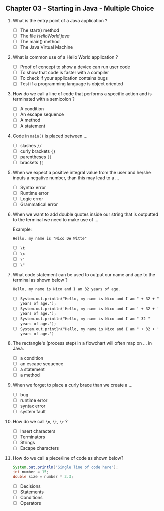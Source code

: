 ## Chapter 03 - Starting in Java - Multiple Choice

1. What is the entry point of a Java application ?

    * [ ] The start() method
    * [ ] The file *HelloWorld.java*
    * [ ] The main() method
    * [ ] The Java Virtual Machine

2. What is common use of a Hello World application ?

    * [ ] Proof of concept to show a device can run user code
    * [ ] To show that code is faster with a compiler
    * [ ] To check if your application contains bugs
    * [ ] Test if a programming language is object oriented

3. How do we call a line of code that performs a specific action and is terminated with a semicolon ?

    * [ ] A condition
    * [ ] An escape sequence
    * [ ] A method
    * [ ] A statement

4. Code in `main()` is placed between ...

    * [ ] slashes `//`
    * [ ] curly brackets `{}`
    * [ ] parentheses `()`
    * [ ] brackets `[]`

5. When we expect a positive integral value from the user and he/she inputs a negative number, than this may lead to a ...

    * [ ] Syntax error
    * [ ] Runtime error
    * [ ] Logic error
    * [ ] Grammatical error

6. When we want to add double quotes inside our string that is outputted to the terminal we need to make use of ...

    Example:
    ```text
    Hello, my name is "Nico De Witte"
    ```

    * [ ] `\t`
    * [ ] `\x`
    * [ ] `\'`
    * [ ] `\"`

7. What code statement can be used to output our name and age to the terminal as shown below ?

    ```text
    Hello, my name is Nico and I am 32 years of age.
    ```

    * [ ] `System.out.println("Hello, my name is Nico and I am " + 32 + " years of age.");`
    * [ ] `System.out.println('Hello, my name is Nico and I am ' + 32 + ' years of age.');`
    * [ ] `System.out.println("Hello, my name is Nico and I am " 32 " years of age.");`
    * [ ] `System.out.println("Hello, my name is Nico and I am " + 32 + ' years of age.')`

8. The rectangle's (process step) in a flowchart will often map on ... in Java.

    * [ ] a condition
    * [ ] an escape sequence
    * [ ] a statement
    * [ ] a method

9. When we forget to place a curly brace than we create a ...

    * [ ] bug
    * [ ] runtime error
    * [ ] syntax error
    * [ ] system fault

10. How do we call `\n`, `\t`, `\r` ?

    * [ ] Insert characters
    * [ ] Terminators
    * [ ] Strings
    * [ ] Escape characters

11. How do we call a piece/line of code as shown below?

    ```java
    System.out.println("Single line of code here");
    int number = 15;
    double size = number * 3.3;
    ```

    * [ ] Decisions
    * [ ] Statements
    * [ ] Conditions
    * [ ] Operators